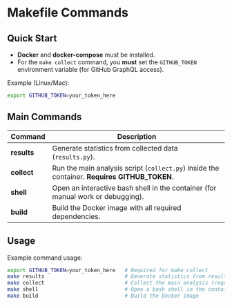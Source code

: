 # Makefile Commands

## Quick Start

- **Docker** and **docker-compose** must be installed.
- For the `make collect` command, you **must** set the `GITHUB_TOKEN` environment variable (for GitHub GraphQL access).

Example (Linux/Mac):

```sh
export GITHUB_TOKEN=your_token_here
```

## Main Commands

| Command            | Description                                                                                  |
| ------------------ | ----------------------------------------------------------------------------------------     |
| **results**        | Generate statistics from collected data (`results.py`).                                      |
| **collect**        | Run the main analysis script (`collect.py`) inside the container. **Requires GITHUB_TOKEN**. |
| **shell**          | Open an interactive bash shell in the container (for manual work or debugging).              |
| **build**          | Build the Docker image with all required dependencies.                                       |

## Usage

Example command usage:

```sh
export GITHUB_TOKEN=your_token_here   # Required for make collect
make results                          # Generate statistics from results/data.json
make collect                          # Collect the main analysis (requires GITHUB_TOKEN) and create results/data.json
make shell                            # Open a bash shell in the container for debug
make build                            # Build the Docker image
```
